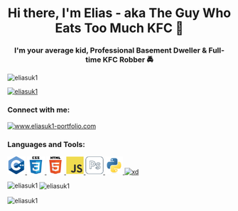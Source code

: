<h1 align="center">Hi there, I'm Elias - aka The Guy Who Eats Too Much KFC 🐔</h1>
<h3 align="center">I'm your average kid, Professional Basement Dweller & Full-time KFC Robber 🚔</h3>

<p align="left"> <img src="https://komarev.com/ghpvc/?username=eliasuk1&label=Profile%20views&color=0e75b6&style=flat" alt="eliasuk1" /> </p>

<p align="left"> <a href="https://github.com/ryo-ma/github-profile-trophy"><img src="https://github-profile-trophy.vercel.app/?username=eliasuk1" alt="eliasuk1" /></a> </p>

<h3 align="left">Connect with me:</h3>
<p align="left">
<a href="/www.eliasuk1-portfolio.com" target="blank"><img align="center" src="https://cdn.jsdelivr.net/npm/simple-icons@3.0.1/icons/rss.svg" alt="www.eliasuk1-portfolio.com" height="30" width="40" /></a>
</p>

<h3 align="left">Languages and Tools:</h3>
<p align="left"> <a href="https://www.w3schools.com/cpp/" target="_blank"> <img src="https://raw.githubusercontent.com/devicons/devicon/master/icons/cplusplus/cplusplus-original.svg" alt="cplusplus" width="40" height="40"/> </a> <a href="https://www.w3schools.com/css/" target="_blank"> <img src="https://raw.githubusercontent.com/devicons/devicon/master/icons/css3/css3-original-wordmark.svg" alt="css3" width="40" height="40"/> </a> <a href="https://www.w3.org/html/" target="_blank"> <img src="https://raw.githubusercontent.com/devicons/devicon/master/icons/html5/html5-original-wordmark.svg" alt="html5" width="40" height="40"/> </a> <a href="https://developer.mozilla.org/en-US/docs/Web/JavaScript" target="_blank"> <img src="https://raw.githubusercontent.com/devicons/devicon/master/icons/javascript/javascript-original.svg" alt="javascript" width="40" height="40"/> </a> <a href="https://www.photoshop.com/en" target="_blank"> <img src="https://raw.githubusercontent.com/devicons/devicon/master/icons/photoshop/photoshop-line.svg" alt="photoshop" width="40" height="40"/> </a> <a href="https://www.python.org" target="_blank"> <img src="https://raw.githubusercontent.com/devicons/devicon/master/icons/python/python-original.svg" alt="python" width="40" height="40"/> </a> <a href="https://www.adobe.com/products/xd.html" target="_blank"> <img src="https://cdn.worldvectorlogo.com/logos/adobe-xd.svg" alt="xd" width="40" height="40"/> </a> </p>

<p><img align="left" src="https://github-readme-stats.vercel.app/api/top-langs?username=eliasuk1&show_icons=true&locale=en&layout=compact" alt="eliasuk1" /></p>

<p>&nbsp;<img align="center" src="https://github-readme-stats.vercel.app/api?username=eliasuk1&show_icons=true&locale=en" alt="eliasuk1" /></p>

<p><img align="center" src="https://github-readme-streak-stats.herokuapp.com/?user=eliasuk1&" alt="eliasuk1" /></p>
